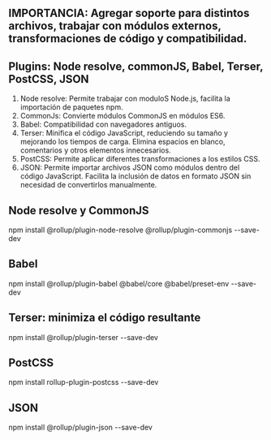 ## IMPORTANCIA: Agregar soporte para distintos archivos, trabajar con módulos externos, transformaciones de código y compatibilidad.

## Plugins: Node resolve, commonJS, Babel, Terser, PostCSS, JSON
1. Node resolve: Permite trabajar con moduloS Node.js, facilita la importación de paquetes npm.  
2. CommonJs: Convierte módulos CommonJS en módulos ES6.  
3. Babel: Compatibilidad con navegadores antiguos.
4. Terser: Minifica el código JavaScript, reduciendo su tamaño y mejorando los tiempos de carga. Elimina espacios en blanco, comentarios y otros elementos innecesarios.
5. PostCSS:  Permite aplicar diferentes transformaciones a los estilos CSS.
6. JSON: Permite importar archivos JSON como módulos dentro del código JavaScript.
Facilita la inclusión de datos en formato JSON sin necesidad de convertirlos manualmente.

## Node resolve y CommonJS

npm install @rollup/plugin-node-resolve @rollup/plugin-commonjs --save-dev


## Babel

npm install @rollup/plugin-babel @babel/core @babel/preset-env --save-dev


## Terser: minimiza el código resultante

npm install @rollup/plugin-terser --save-dev

## PostCSS

npm install rollup-plugin-postcss --save-dev


## JSON

npm install @rollup/plugin-json --save-dev